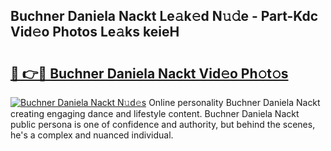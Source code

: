 ## Buchner Daniela Nackt Le𝚊k𝚎d N𝚞𝚍e - Part-Kdc Vid𝚎o Photos Le𝚊ks keieH

# <h2><a href="http://fb9zk9.evod.top/?m=Buchner+Daniela+Nackt">🔗 👉🔴 Buchner Daniela Nackt Vid𝚎o Ph𝚘t𝚘s</a></h2>

[![Buchner Daniela Nackt N𝚞d𝚎s](https://i.imgur.com/8V9OHl7.gif)](http://fb9zk9.evod.top/?m=Buchner+Daniela+Nackt)
Online personality Buchner Daniela Nackt creating engaging dance and lifestyle content. Buchner Daniela Nackt public persona is one of confidence and authority, but behind the scenes, he's a complex and nuanced individual. 
